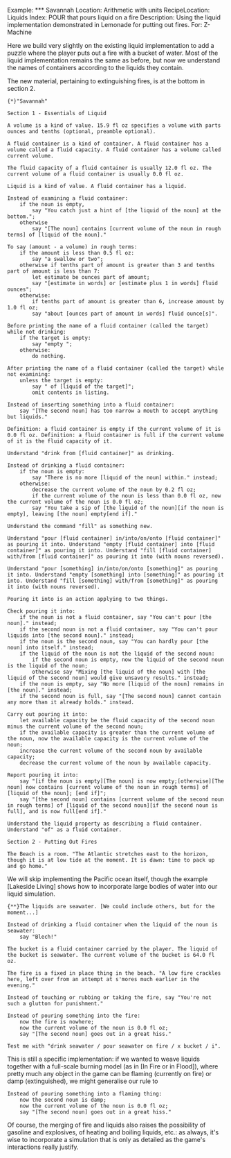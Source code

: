 Example: *** Savannah
Location: Arithmetic with units
RecipeLocation: Liquids
Index: POUR that pours liquid on a fire
Description: Using the liquid implementation demonstrated in Lemonade for putting out fires.
For: Z-Machine

  
Here we build very slightly on the existing liquid implementation to add a puzzle where the player puts out a fire with a bucket of water. Most of the liquid implementation remains the same as before, but now we understand the names of containers according to the liquids they contain.

  
The new material, pertaining to extinguishing fires, is at the bottom in section 2.

  

``` inform7
{*}"Savannah"

Section 1 - Essentials of Liquid

A volume is a kind of value. 15.9 fl oz specifies a volume with parts ounces and tenths (optional, preamble optional).

A fluid container is a kind of container. A fluid container has a volume called a fluid capacity. A fluid container has a volume called current volume.

The fluid capacity of a fluid container is usually 12.0 fl oz. The current volume of a fluid container is usually 0.0 fl oz.

Liquid is a kind of value. A fluid container has a liquid.

Instead of examining a fluid container:
	if the noun is empty,
		say "You catch just a hint of [the liquid of the noun] at the bottom.";
	otherwise
		say "[The noun] contains [current volume of the noun in rough terms] of [liquid of the noun]."

To say (amount - a volume) in rough terms:
	if the amount is less than 0.5 fl oz:
		say "a swallow or two";
	otherwise if tenths part of amount is greater than 3 and tenths part of amount is less than 7:
		let estimate be ounces part of amount;
		say "[estimate in words] or [estimate plus 1 in words] fluid ounces";
	otherwise:
		if tenths part of amount is greater than 6, increase amount by 1.0 fl oz;
		say "about [ounces part of amount in words] fluid ounce[s]".

Before printing the name of a fluid container (called the target) while not drinking:
	if the target is empty:
		say "empty ";
	otherwise:
		do nothing.

After printing the name of a fluid container (called the target) while not examining:
	unless the target is empty:
		say " of [liquid of the target]";
		omit contents in listing.

Instead of inserting something into a fluid container:
	say "[The second noun] has too narrow a mouth to accept anything but liquids."

Definition: a fluid container is empty if the current volume of it is 0.0 fl oz. Definition: a fluid container is full if the current volume of it is the fluid capacity of it.

Understand "drink from [fluid container]" as drinking.

Instead of drinking a fluid container:
	if the noun is empty:
		say "There is no more [liquid of the noun] within." instead;
	otherwise:
		decrease the current volume of the noun by 0.2 fl oz;
		if the current volume of the noun is less than 0.0 fl oz, now the current volume of the noun is 0.0 fl oz;
		say "You take a sip of [the liquid of the noun][if the noun is empty], leaving [the noun] empty[end if]."

Understand the command "fill" as something new.

Understand "pour [fluid container] in/into/on/onto [fluid container]" as pouring it into. Understand "empty [fluid container] into [fluid container]" as pouring it into. Understand "fill [fluid container] with/from [fluid container]" as pouring it into (with nouns reversed).

Understand "pour [something] in/into/on/onto [something]" as pouring it into. Understand "empty [something] into [something]" as pouring it into. Understand "fill [something] with/from [something]" as pouring it into (with nouns reversed).

Pouring it into is an action applying to two things.

Check pouring it into:
	if the noun is not a fluid container, say "You can't pour [the noun]." instead;
	if the second noun is not a fluid container, say "You can't pour liquids into [the second noun]." instead;
	if the noun is the second noun, say "You can hardly pour [the noun] into itself." instead;
	if the liquid of the noun is not the liquid of the second noun:
		if the second noun is empty, now the liquid of the second noun is the liquid of the noun;
		otherwise say "Mixing [the liquid of the noun] with [the liquid of the second noun] would give unsavory results." instead;
	if the noun is empty, say "No more [liquid of the noun] remains in [the noun]." instead;
	if the second noun is full, say "[The second noun] cannot contain any more than it already holds." instead.

Carry out pouring it into:
	let available capacity be the fluid capacity of the second noun minus the current volume of the second noun;
	if the available capacity is greater than the current volume of the noun, now the available capacity is the current volume of the noun;
	increase the current volume of the second noun by available capacity;
	decrease the current volume of the noun by available capacity.

Report pouring it into:
	say "[if the noun is empty][The noun] is now empty;[otherwise][The noun] now contains [current volume of the noun in rough terms] of [liquid of the noun]; [end if]";
	say "[the second noun] contains [current volume of the second noun in rough terms] of [liquid of the second noun][if the second noun is full], and is now full[end if]."

Understand the liquid property as describing a fluid container. Understand "of" as a fluid container.

Section 2 - Putting Out Fires

The Beach is a room. "The Atlantic stretches east to the horizon, though it is at low tide at the moment. It is dawn: time to pack up and go home."
```

  
We will skip implementing the Pacific ocean itself, though the example [Lakeside Living] shows how to incorporate large bodies of water into our liquid simulation.

  

``` inform7
{**}The liquids are seawater. [We could include others, but for the moment...]

Instead of drinking a fluid container when the liquid of the noun is seawater:
	say "Blech!"

The bucket is a fluid container carried by the player. The liquid of the bucket is seawater. The current volume of the bucket is 64.0 fl oz.

The fire is a fixed in place thing in the beach. "A low fire crackles here, left over from an attempt at s'mores much earlier in the evening."

Instead of touching or rubbing or taking the fire, say "You're not such a glutton for punishment."

Instead of pouring something into the fire:
	now the fire is nowhere;
	now the current volume of the noun is 0.0 fl oz;
	say "[The second noun] goes out in a great hiss."

Test me with "drink seawater / pour seawater on fire / x bucket / i".
```

  
This is still a specific implementation: if we wanted to weave liquids together with a full-scale burning model (as in [In Fire or in Flood]), where pretty much any object in the game can be flaming (currently on fire) or damp (extinguished), we might generalise our rule to

  

``` inform7
Instead of pouring something into a flaming thing:
	now the second noun is damp;
	now the current volume of the noun is 0.0 fl oz;
	say "[The second noun] goes out in a great hiss."
```

  
Of course, the merging of fire and liquids also raises the possibility of gasoline and explosives, of heating and boiling liquids, etc.: as always, it's wise to incorporate a simulation that is only as detailed as the game's interactions really justify.

